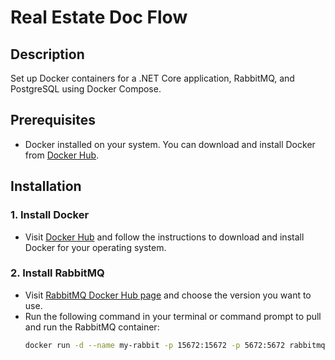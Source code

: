 # Real Estate Doc Flow

## Description
Set up Docker containers for a .NET Core application, RabbitMQ, and PostgreSQL using Docker Compose.

## Prerequisites
- Docker installed on your system. You can download and install Docker from [Docker Hub](https://hub.docker.com/).

## Installation

### 1. Install Docker
- Visit [Docker Hub](https://hub.docker.com/) and follow the instructions to download and install Docker for your operating system.

### 2. Install RabbitMQ
- Visit [RabbitMQ Docker Hub page](https://hub.docker.com/_/rabbitmq) and choose the version you want to use.
- Run the following command in your terminal or command prompt to pull and run the RabbitMQ container:
  ```bash
  docker run -d --name my-rabbit -p 15672:15672 -p 5672:5672 rabbitmq:management
